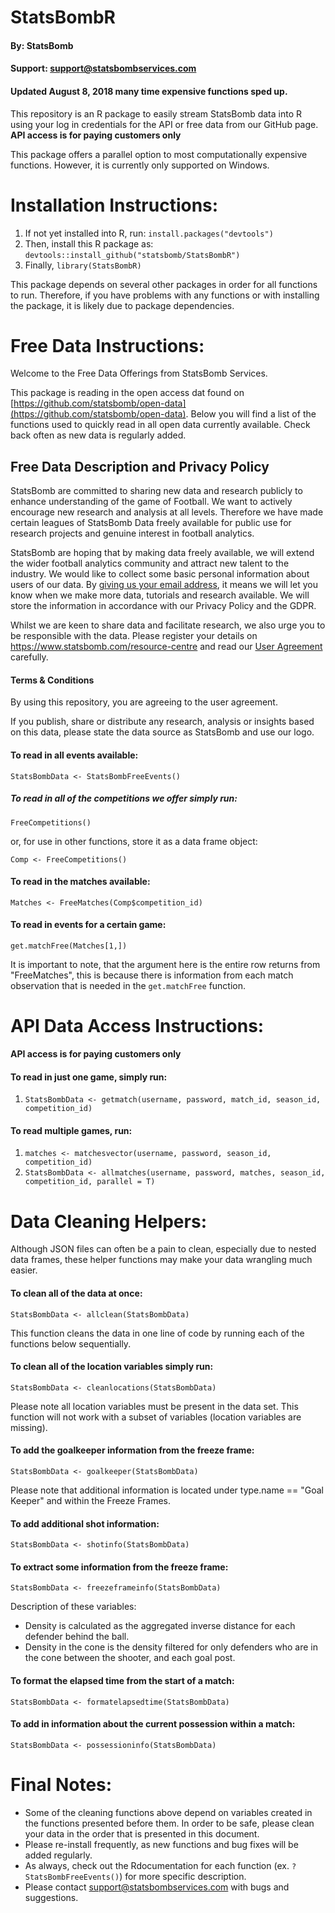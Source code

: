 # StatsBombR

#### By: StatsBomb

#### Support: support@statsbombservices.com

#### Updated August 8, 2018 many time expensive functions sped up.

This repository is an R package to easily stream StatsBomb data into R using your log in credentials for the API or free data from our GitHub page. **API access is for paying customers only**

This package offers a parallel option to most computationally expensive functions. However, it is currently only supported on Windows.

# Installation Instructions:

1. If not yet installed into R, run: `install.packages("devtools")`
2. Then, install this R package as: `devtools::install_github("statsbomb/StatsBombR")`
3. Finally, `library(StatsBombR)`

This package depends on several other packages in order for all functions to run. Therefore, if you have problems with any functions or with installing the package, it is likely due to package dependencies.

# Free Data Instructions:

Welcome to the Free Data Offerings from StatsBomb Services. 

This package is reading in the open access dat found on [https://github.com/statsbomb/open-data](https://github.com/statsbomb/open-data). Below you will find a list of the functions used to quickly read in all open data currently available. Check back often as new data is regularly added.

## Free Data Description and Privacy Policy

StatsBomb are committed to sharing new data and research publicly to enhance understanding of the game of Football. We want to actively encourage new research and analysis at all levels. Therefore we have made certain leagues of StatsBomb Data freely available for public use for research projects and genuine interest in football analytics. 

StatsBomb are hoping that by making data freely available, we will extend the wider football analytics community and attract new talent to the industry. We would like to collect some basic personal information about users of our data. By [giving us your email address](https://statsbomb.com/resource-centre/), it means we will let you know when we make more data, tutorials and research available. We will store the information in accordance with our Privacy Policy and the GDPR. 

Whilst we are keen to share data and facilitate research, we also urge you to be responsible with the data. Please register your details on https://www.statsbomb.com/resource-centre and read our [User Agreement](LICENSE.pdf) carefully.


#### Terms & Conditions

By using this repository, you are agreeing to the user agreement.

If you publish, share or distribute any research, analysis or insights based on this data, please state the data source as StatsBomb and use our logo.

#### To read in all events available:

`StatsBombData <- StatsBombFreeEvents()`

##### To read in all of the competitions we offer simply run:

`FreeCompetitions()`

or, for use in other functions, store it as a data frame object:

`Comp <- FreeCompetitions()`

#### To read in the matches available:

`Matches <- FreeMatches(Comp$competition_id)`

#### To read in events for a certain game:

`get.matchFree(Matches[1,])` 

It is important to note, that the argument here is the entire row returns from "FreeMatches", this is because there is information from each match observation that is needed in the `get.matchFree` function.

# API Data Access Instructions:

**API access is for paying customers only**

#### To read in just one game, simply run: 

1. `StatsBombData <- getmatch(username, password, match_id, season_id, competition_id)`

#### To read multiple games, run:

1. `matches <- matchesvector(username, password, season_id, competition_id)`
2. `StatsBombData <- allmatches(username, password, matches, season_id, competition_id, parallel = T)`

# Data Cleaning Helpers:

Although JSON files can often be a pain to clean, especially due to nested data frames, these helper functions may make your data wrangling much easier.

#### To clean all of the data at once:

`StatsBombData <- allclean(StatsBombData)`

This function cleans the data in one line of code by running each of the functions below sequentially.

#### To clean all of the location variables simply run:

`StatsBombData <- cleanlocations(StatsBombData)`

Please note all location variables must be present in the data set. This function will not work with a subset of variables (location variables are missing).

#### To add the goalkeeper information from the freeze frame:

`StatsBombData <- goalkeeper(StatsBombData)`

Please note that additional information is located under type.name == "Goal Keeper" and within the Freeze Frames.

#### To add additional shot information:

`StatsBombData <- shotinfo(StatsBombData)`

#### To extract some information from the freeze frame:

`StatsBombData <- freezeframeinfo(StatsBombData)`

Description of these variables:

- Density is calculated as the aggregated inverse distance for each defender behind the ball.
- Density in the cone is the density filtered for only defenders who are in the cone between the shooter, and each goal post.

#### To format the elapsed time from the start of a match:

`StatsBombData <- formatelapsedtime(StatsBombData)`

#### To add in information about the current possession within a match:

`StatsBombData <- possessioninfo(StatsBombData)`

# Final Notes:

- Some of the cleaning functions above depend on variables created in the functions presented before them. In order to be safe, please clean your data in the order that is presented in this document.
- Please re-install frequently, as new functions and bug fixes will be added regularly.
- As always, check out the Rdocumentation for each function (ex. `?StatsBombFreeEvents()`) for more specific description.
- Please contact [support@statsbombservices.com](support@statsbombservices.com) with bugs and suggestions.
